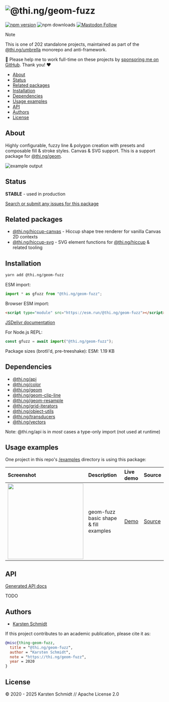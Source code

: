<!-- This file is generated - DO NOT EDIT! -->
<!-- Please see: https://github.com/thi-ng/umbrella/blob/develop/CONTRIBUTING.md#changes-to-readme-files -->
# ![@thi.ng/geom-fuzz](https://media.thi.ng/umbrella/banners-20230807/thing-geom-fuzz.svg?45938d4b)

[![npm version](https://img.shields.io/npm/v/@thi.ng/geom-fuzz.svg)](https://www.npmjs.com/package/@thi.ng/geom-fuzz)
![npm downloads](https://img.shields.io/npm/dm/@thi.ng/geom-fuzz.svg)
[![Mastodon Follow](https://img.shields.io/mastodon/follow/109331703950160316?domain=https%3A%2F%2Fmastodon.thi.ng&style=social)](https://mastodon.thi.ng/@toxi)

> [!NOTE]
> This is one of 202 standalone projects, maintained as part
> of the [@thi.ng/umbrella](https://github.com/thi-ng/umbrella/) monorepo
> and anti-framework.
>
> 🚀 Please help me to work full-time on these projects by [sponsoring me on
> GitHub](https://github.com/sponsors/postspectacular). Thank you! ❤️

- [About](#about)
- [Status](#status)
- [Related packages](#related-packages)
- [Installation](#installation)
- [Dependencies](#dependencies)
- [Usage examples](#usage-examples)
- [API](#api)
- [Authors](#authors)
- [License](#license)

## About

Highly configurable, fuzzy line & polygon creation with presets and composable fill & stroke styles. Canvas & SVG support. This is a support package for [@thi.ng/geom](https://github.com/thi-ng/umbrella/tree/develop/packages/geom).

![example output](https://raw.githubusercontent.com/thi-ng/umbrella/develop/assets/geom/geom-fuzz.png)

## Status

**STABLE** - used in production

[Search or submit any issues for this package](https://github.com/thi-ng/umbrella/issues?q=%5Bgeom-fuzz%5D+in%3Atitle)

## Related packages

- [@thi.ng/hiccup-canvas](https://github.com/thi-ng/umbrella/tree/develop/packages/hiccup-canvas) - Hiccup shape tree renderer for vanilla Canvas 2D contexts
- [@thi.ng/hiccup-svg](https://github.com/thi-ng/umbrella/tree/develop/packages/hiccup-svg) - SVG element functions for [@thi.ng/hiccup](https://github.com/thi-ng/umbrella/tree/develop/packages/hiccup) & related tooling

## Installation

```bash
yarn add @thi.ng/geom-fuzz
```

ESM import:

```ts
import * as gfuzz from "@thi.ng/geom-fuzz";
```

Browser ESM import:

```html
<script type="module" src="https://esm.run/@thi.ng/geom-fuzz"></script>
```

[JSDelivr documentation](https://www.jsdelivr.com/)

For Node.js REPL:

```js
const gfuzz = await import("@thi.ng/geom-fuzz");
```

Package sizes (brotli'd, pre-treeshake): ESM: 1.19 KB

## Dependencies

- [@thi.ng/api](https://github.com/thi-ng/umbrella/tree/develop/packages/api)
- [@thi.ng/color](https://github.com/thi-ng/umbrella/tree/develop/packages/color)
- [@thi.ng/geom](https://github.com/thi-ng/umbrella/tree/develop/packages/geom)
- [@thi.ng/geom-clip-line](https://github.com/thi-ng/umbrella/tree/develop/packages/geom-clip-line)
- [@thi.ng/geom-resample](https://github.com/thi-ng/umbrella/tree/develop/packages/geom-resample)
- [@thi.ng/grid-iterators](https://github.com/thi-ng/umbrella/tree/develop/packages/grid-iterators)
- [@thi.ng/object-utils](https://github.com/thi-ng/umbrella/tree/develop/packages/object-utils)
- [@thi.ng/transducers](https://github.com/thi-ng/umbrella/tree/develop/packages/transducers)
- [@thi.ng/vectors](https://github.com/thi-ng/umbrella/tree/develop/packages/vectors)

Note: @thi.ng/api is in _most_ cases a type-only import (not used at runtime)

## Usage examples

One project in this repo's
[/examples](https://github.com/thi-ng/umbrella/tree/develop/examples)
directory is using this package:

| Screenshot                                                                                                   | Description                           | Live demo                                              | Source                                                                              |
|:-------------------------------------------------------------------------------------------------------------|:--------------------------------------|:-------------------------------------------------------|:------------------------------------------------------------------------------------|
| <img src="https://raw.githubusercontent.com/thi-ng/umbrella/develop/assets/geom/geom-fuzz.png" width="240"/> | geom-fuzz basic shape & fill examples | [Demo](https://demo.thi.ng/umbrella/geom-fuzz-basics/) | [Source](https://github.com/thi-ng/umbrella/tree/develop/examples/geom-fuzz-basics) |

## API

[Generated API docs](https://docs.thi.ng/umbrella/geom-fuzz/)

TODO

## Authors

- [Karsten Schmidt](https://thi.ng)

If this project contributes to an academic publication, please cite it as:

```bibtex
@misc{thing-geom-fuzz,
  title = "@thi.ng/geom-fuzz",
  author = "Karsten Schmidt",
  note = "https://thi.ng/geom-fuzz",
  year = 2020
}
```

## License

&copy; 2020 - 2025 Karsten Schmidt // Apache License 2.0
